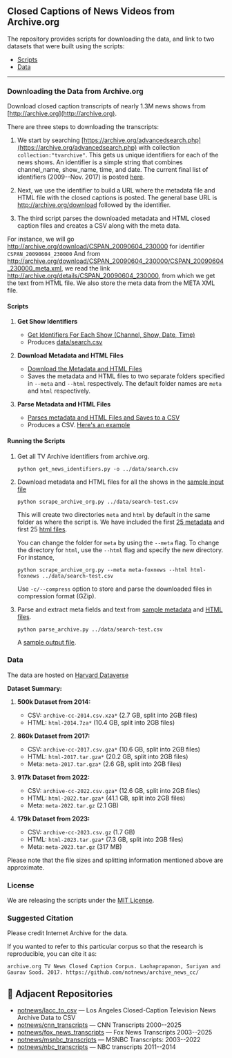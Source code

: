 ## Closed Captions of News Videos from Archive.org

The repository provides scripts for downloading the data, and link to two datasets that were built using the scripts:

* [Scripts](https://github.com/notnews/archive_news_cc#downloading-the-data-from-archiveorg)
* [Data](https://github.com/notnews/archive_news_cc#data)

-------------

### Downloading the Data from Archive.org

Download closed caption transcripts of nearly 1.3M news shows from [http://archive.org](http://archive.org). 

There are three steps to downloading the transcripts:

1. We start by searching [https://archive.org/advancedsearch.php](https://archive.org/advancedsearch.php) with collection `collection:"tvarchive"`. This gets us unique identifiers for each of the news shows. An identifier is a simple string that combines channel_name, show_name, time, and date. The current final list of identifiers (2009--Nov. 2017) is posted [here](data/search.csv). 

2. Next, we use the identifier to build a URL where the metadata file and HTML file with the closed captions is posted. The general base URL is http://archive.org/download followed by the identifier.

3. The third script parses the downloaded metadata and HTML closed caption files and creates a CSV along with the meta data.

For instance, we will go http://archive.org/download/CSPAN_20090604_230000 for identifier `CSPAN_20090604_230000` And from http://archive.org/download/CSPAN_20090604_230000/CSPAN_20090604_230000_meta.xml, we read the link http://archive.org/details/CSPAN_20090604_230000, from which we get the text from HTML file. We also store the meta data from the META XML file.

#### Scripts

1. **Get Show Identifiers**  
    - [Get Identifiers For Each Show (Channel, Show, Date, Time)](scripts/get_news_identifiers.py)
    - Produces [data/search.csv](data/search.csv)

2. **Download Metadata and HTML Files**  
    - [Download the Metadata and HTML Files](scripts/scrape_archive_org.py)
    - Saves the metadata and HTML files to two separate folders specified in `--meta` and `--html` respectively. The default folder names are `meta` and `html` respectively.

3. **Parse Metadata and HTML Files**  
    - [Parses metadata and HTML Files and Saves to a CSV](scripts/parse_archive.py)
    - Produces a CSV. [Here's an example](data/archive-out.csv)

#### Running the Scripts

1. Get all TV Archive identifiers from archive.org.  

    ```
    python get_news_identifiers.py -o ../data/search.csv
    ```

2. Download metadata and HTML files for all the shows in the [sample input file](data/search-test.csv)  

    ```
    python scrape_archive_org.py ../data/search-test.csv
    ```

    This will create two directories `meta` and `html` by default in the same folder as where the script is. We have included the first [25 metadata](data/meta/) and first 25 [html files](data/html/).  

    You can change the folder for `meta` by using the `--meta` flag. To change the directory for `html`, use the `--html` flag and specify the new directory. For instance,  

    ```
    python scrape_archive_org.py --meta meta-foxnews --html html-foxnews ../data/search-test.csv
    ```

    Use `-c/--compress` option to store and parse the downloaded files in compression format (GZip).

3. Parse and extract meta fields and text from [sample metadata](data/meta) and [HTML files](data/html). 

    ```
    python parse_archive.py ../data/search-test.csv
    ```

    A [sample output file](data/archive-out.csv).

### Data

The data are hosted on [Harvard Dataverse](https://dataverse.harvard.edu/dataset.xhtml?persistentId=doi:10.7910/DVN/OAJJHI)


**Dataset Summary:**

1. **500k Dataset from 2014:**
   - CSV: `archive-cc-2014.csv.xza*` (2.7 GB, split into 2GB files)
   - HTML: `html-2014.7za*` (10.4 GB, split into 2GB files)

2. **860k Dataset from 2017:**
   - CSV: `archive-cc-2017.csv.gza*` (10.6 GB, split into 2GB files)
   - HTML: `html-2017.tar.gza*` (20.2 GB, split into 2GB files)
   - Meta: `meta-2017.tar.gza*` (2.6 GB, split into 2GB files)

3. **917k Dataset from 2022:**
   - CSV: `archive-cc-2022.csv.gza*` (12.6 GB, split into 2GB files)
   - HTML: `html-2022.tar.gza*` (41.1 GB, split into 2GB files)
   - Meta: `meta-2022.tar.gz` (2.1 GB)

4. **179k Dataset from 2023:**
   - CSV: `archive-cc-2023.csv.gz` (1.7 GB)
   - HTML: `html-2023.tar.gza*` (7.3 GB, split into 2GB files)
   - Meta: `meta-2023.tar.gz` (317 MB)

Please note that the file sizes and splitting information mentioned above are approximate.


### License

We are releasing the scripts under the [MIT License](https://opensource.org/licenses/MIT).

### Suggested Citation

Please credit Internet Archive for the data. 

If you wanted to refer to this particular corpus so that the research is reproducible, you can cite it as:
```
archive.org TV News Closed Caption Corpus. Laohaprapanon, Suriyan and Gaurav Sood. 2017. https://github.com/notnews/archive_news_cc/     
```

## 🔗 Adjacent Repositories

- [notnews/lacc_to_csv](https://github.com/notnews/lacc_to_csv) — Los Angeles Closed-Caption Television News Archive Data to CSV
- [notnews/cnn_transcripts](https://github.com/notnews/cnn_transcripts) — CNN Transcripts 2000--2025
- [notnews/fox_news_transcripts](https://github.com/notnews/fox_news_transcripts) — Fox News Transcripts 2003--2025
- [notnews/msnbc_transcripts](https://github.com/notnews/msnbc_transcripts) — MSNBC Transcripts: 2003--2022
- [notnews/nbc_transcripts](https://github.com/notnews/nbc_transcripts) — NBC transcripts 2011--2014
